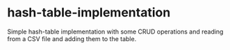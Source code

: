 # hash-table-implementation
Simple hash-table implementation
with some CRUD operations and reading from a CSV file and adding them to the table.
